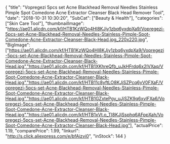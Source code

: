 {
	"title": "Vopregezi 5pcs set Acne Blackhead Removal Needles Stainless Pimple Spot Comedone Acne Extractor Cleanser Black Head Remover Tool",
	"date": "2018-10-31 10:30:20",
	"SubCat": ["Beauty & Health"],
	"categories": ["Skin Care Tool"],
	"thumbnailImage": "https://ae01.alicdn.com/kf/HTB1KzWQo4HI8KJjy1zbq6yxdpXa9/Vopregezi-5pcs-set-Acne-Blackhead-Removal-Needles-Stainless-Pimple-Spot-Comedone-Acne-Extractor-Cleanser-Black-Head.jpg_220x220.jpg",
	"BigImage": ["https://ae01.alicdn.com/kf/HTB1KzWQo4HI8KJjy1zbq6yxdpXa9/Vopregezi-5pcs-set-Acne-Blackhead-Removal-Needles-Stainless-Pimple-Spot-Comedone-Acne-Extractor-Cleanser-Black-Head.jpg","https://ae01.alicdn.com/kf/HTB1XKhreQfb_uJkHFrdq6x2IVXaq/Vopregezi-5pcs-set-Acne-Blackhead-Removal-Needles-Stainless-Pimple-Spot-Comedone-Acne-Extractor-Cleanser-Black-Head.jpg","https://ae01.alicdn.com/kf/HTB11c8yftLO8KJjSZPcq6yV0FXaF/Vopregezi-5pcs-set-Acne-Blackhead-Removal-Needles-Stainless-Pimple-Spot-Comedone-Acne-Extractor-Cleanser-Black-Head.jpg","https://ae01.alicdn.com/kf/HTB1GZxtePgy_uJjSZK9q6xvlFXa6/Vopregezi-5pcs-set-Acne-Blackhead-Removal-Needles-Stainless-Pimple-Spot-Comedone-Acne-Extractor-Cleanser-Black-Head.jpg","https://ae01.alicdn.com/kf/HTB1xVt.o_TI8KJjSsphq6AFppXah/Vopregezi-5pcs-set-Acne-Blackhead-Removal-Needles-Stainless-Pimple-Spot-Comedone-Acne-Extractor-Cleanser-Black-Head.jpg"],
	"actualPrice": 1.19,
	"comparePrice": 1.99,
	"linkurl": "http://s.click.aliexpress.com/e/bfAizvi0",
	"inStock": 144
}
